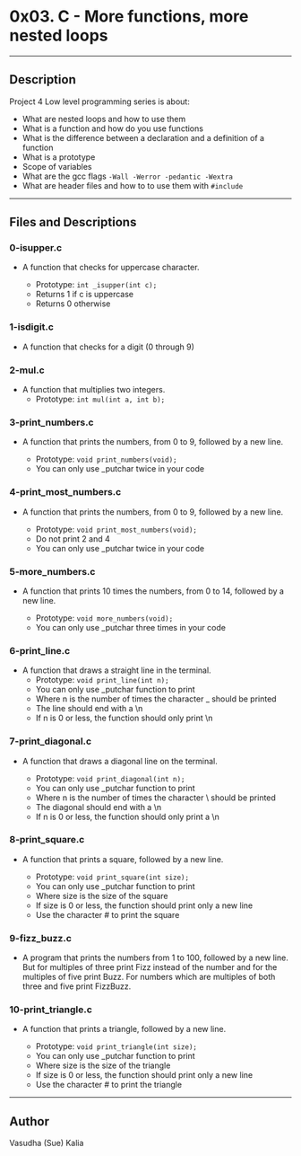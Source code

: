 # 0x03. C - More functions, more nested loops
---
## Description

Project 4 Low level programming series is about:
* What are nested loops and how to use them
* What is a function and how do you use functions
* What is the difference between a declaration and a definition of a function
* What is a prototype
* Scope of variables
* What are the gcc flags ```-Wall -Werror -pedantic -Wextra```
* What are header files and how to to use them with ```#include```
---
## Files and Descriptions

### 0-isupper.c
* A function that checks for uppercase character.

    * Prototype: ```int _isupper(int c);```
    * Returns 1 if c is uppercase
    * Returns 0 otherwise

### 1-isdigit.c
* A function that checks for a digit (0 through 9)

### 2-mul.c
* A function that multiplies two integers.
    * Prototype: ```int mul(int a, int b);```

### 3-print_numbers.c
* A function that prints the numbers, from 0 to 9, followed by a new line.

    * Prototype: ```void print_numbers(void);```
    * You can only use _putchar twice in your code

### 4-print_most_numbers.c
* A function that prints the numbers, from 0 to 9, followed by a new line.

    * Prototype: ```void print_most_numbers(void);```
    * Do not print 2 and 4
    * You can only use _putchar twice in your code

### 5-more_numbers.c
* A function that prints 10 times the numbers, from 0 to 14, followed by a new line.

    * Prototype: ```void more_numbers(void);```
    * You can only use _putchar three times in your code

### 6-print_line.c
* A function that draws a straight line in the terminal.
    * Prototype: ```void print_line(int n);```
    * You can only use _putchar function to print
    * Where n is the number of times the character _ should be printed
    * The line should end with a \n
    * If n is 0 or less, the function should only print \n

### 7-print_diagonal.c
* A function that draws a diagonal line on the terminal.

    * Prototype: ```void print_diagonal(int n);```
    * You can only use _putchar function to print
    * Where n is the number of times the character \ should be printed
    * The diagonal should end with a \n
    * If n is 0 or less, the function should only print a \n

### 8-print_square.c
* A function that prints a square, followed by a new line.

    * Prototype: ```void print_square(int size);```
    * You can only use _putchar function to print
    * Where size is the size of the square
    * If size is 0 or less, the function should print only a new line
    * Use the character # to print the square

### 9-fizz_buzz.c
* A program that prints the numbers from 1 to 100, followed by a new line. But for multiples of three print Fizz instead of the number and for the multiples of five print Buzz. For numbers which are multiples of both three and five print FizzBuzz.

### 10-print_triangle.c
* A function that prints a triangle, followed by a new line.

    * Prototype: ```void print_triangle(int size);```
    * You can only use _putchar function to print
    * Where size is the size of the triangle
    * If size is 0 or less, the function should print only a new line
    * Use the character # to print the triangle
---
## Author
Vasudha (Sue) Kalia 
